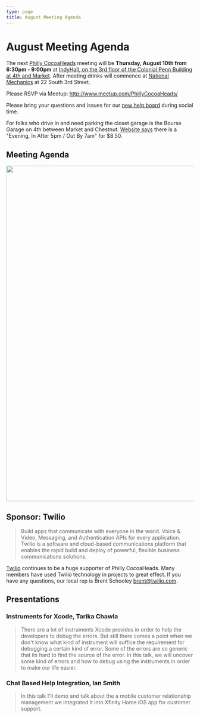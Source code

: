 ```yaml
---
type: page
title: August Meeting Agenda
---
```


# August Meeting Agenda

The next [Philly CocoaHeads][PC] meeting will be **Thursday, August 10th from 6:30pm - 9:00pm** at [IndyHall, on the 3rd floor of the Colonial Penn Building at 4th and Market][IndyHall]. After meeting drinks will commence at [National Mechanics][NationalMechanics] at 22 South 3rd Street.

[PC]:http://phillycocoa.org
[IndyHall]:https://www.indyhall.org/
[NationalMechanics]: http://www.nationalmechanics.com/

Please RSVP via Meetup: <http://www.meetup.com/PhillyCocoaHeads/>

Please bring your questions and issues for our [new help board](http://phillycocoa.org/blog/meeting-format-changes/) during social time.

For folks who drive in and need parking the closet garage is the Bourse Garage on 4th between Market and Chestnut. [Website says](https://www.parkme.com/lot/85982/bourse-garage-philadelphia-pa) there is a "Evening, In After 5pm / Out By 7am" for $8.50.

## Meeting Agenda

<p><img src="/images/agenda.png" width="900px"/></p>

## Sponsor: Twilio

> Build apps that communicate with everyone in the world. Voice & Video, Messaging, and Authentication APIs for every application. Twilio is a software and cloud-based communications platform that enables the rapid build and deploy of powerful, flexible business communications solutions.

[Twilio](http://www.twilio.com) continues to be a huge supporter of Philly CocoaHeads. Many members have used Twilio technology in projects to great effect. If you have any questions, our local rep is Brent Schooley <brent@twilio.com>.

## Presentations

### Instruments for Xcode, Tarika Chawla

> There are a lot of instruments Xcode provides in order to help the developers to debug the errors. But still there comes a point when we don't know what kind of instrument will suffice the requirement for debugging a certain kind of error. Some of the errors are so generic that its hard to find the source of the error. In this talk, we will uncover some kind of errors and how to debug using the instruments in order to make our life easier.

### Chat Based Help Integration, Ian Smith

> In this talk I'll demo and talk about the a mobile customer relationship management we integrated it into Xfinity Home iOS app for customer support.
